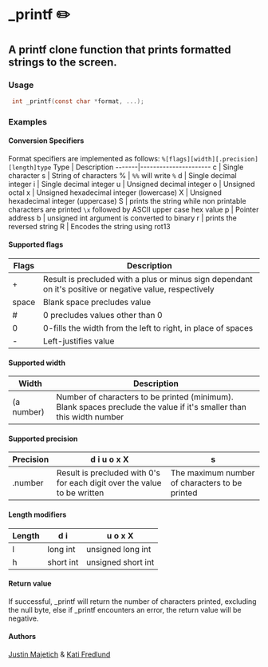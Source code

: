 # \_printf :pencil2:
## A printf clone function that prints formatted strings to the screen. 

### **Usage**
```c
 int _printf(const char *format, ...);
```
### Examples



#### Conversion Specifiers
Format specifiers are implemented as follows: `%[flags][width][.precision][length]type`
Type | Description
-------|----------------------
c | Single character
s | String of characters
% | `%%` will write `%`
d | Single decimal integer
i | Single decimal integer
u | Unsigned decimal integer
o | Unsigned octal
x | Unsigned hexadecimal integer (lowercase)
X | Unsigned hexadecimal integer (uppercase)
S | prints the string while non printable characters are printed `\x` followed by ASCII upper case hex value
p | Pointer address
b | unsigned int argument is converted to binary
r | prints the reversed string
R | Encodes the string using rot13
#### Supported flags
Flags | Description
-------|----------------------
\+ | Result is precluded with a plus or minus sign dependant on it's positive or negative value, respectively
space | Blank space precludes value
\# | 0 precludes values other than 0
0 | 0-fills the width from the left to right, in place of spaces
\- | Left-justifies value
#### Supported width
Width | Description
-------|----------------------
(a number) | Number of characters to be printed (minimum). Blank spaces preclude the value if it's smaller than this width number

#### Supported precision
Precision | d i u o x X | s
-------|----------|----------------------
.number | Result is precluded with 0's for each digit over the value to be written | The maximum number of characters to be printed
#### Length modifiers
Length | d i | u o x X
-------|----------|----------------------
l |long int | unsigned long int
h |short int | unsigned short int

#### Return value
If successful, \_printf will return the number of characters printed, excluding the null byte, else if \_printf encounters an error, the return value will be negative.

#### Authors
[Justin Majetich](https://github.com/justinmajetich) & [Kati Fredlund](https://github.com/kfredlund)


